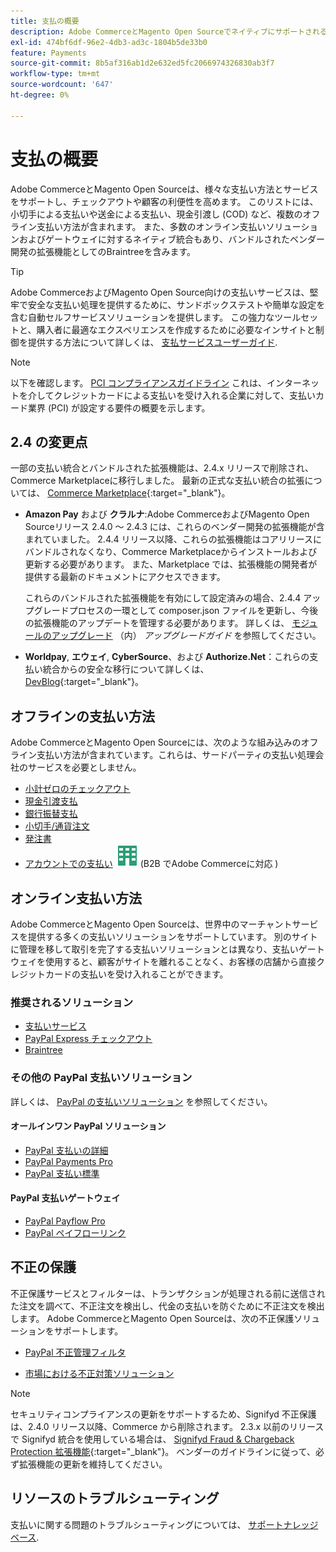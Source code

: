 ```yaml
---
title: 支払の概要
description: Adobe CommerceとMagento Open Sourceでネイティブにサポートされる支払い方法とサービスについて説明します。
exl-id: 474bf6df-96e2-4db3-ad3c-1804b5de33b0
feature: Payments
source-git-commit: 8b5af316ab1d2e632ed5fc2066974326830ab3f7
workflow-type: tm+mt
source-wordcount: '647'
ht-degree: 0%

---
```


# 支払の概要

Adobe CommerceとMagento Open Sourceは、様々な支払い方法とサービスをサポートし、チェックアウトや顧客の利便性を高めます。 このリストには、小切手による支払いや送金による支払い、現金引渡し (COD) など、複数のオフライン支払い方法が含まれます。 また、多数のオンライン支払いソリューションおよびゲートウェイに対するネイティブ統合もあり、バンドルされたベンダー開発の拡張機能としてのBraintreeを含みます。

>[!TIP]
>
>Adobe CommerceおよびMagento Open Source向けの支払いサービスは、堅牢で安全な支払い処理を提供するために、サンドボックステストや簡単な設定を含む自動セルフサービスソリューションを提供します。 この強力なツールセットと、購入者に最適なエクスペリエンスを作成するために必要なインサイトと制御を提供する方法について詳しくは、 [支払サービスユーザーガイド](https://experienceleague.adobe.com/docs/commerce-merchant-services/payment-services/guide-overview.html).

>[!NOTE]
>
>以下を確認します。 [PCI コンプライアンスガイドライン](../getting-started/compliance-pci.md) これは、インターネットを介してクレジットカードによる支払いを受け入れる企業に対して、支払いカード業界 (PCI) が設定する要件の概要を示します。

## 2.4 の変更点

一部の支払い統合とバンドルされた拡張機能は、2.4.x リリースで削除され、Commerce Marketplaceに移行しました。 最新の正式な支払い統合の拡張については、 [Commerce Marketplace](https://marketplace.magento.com/extensions/payments-security.html){:target=&quot;_blank&quot;}。

- **Amazon Pay** および **クラルナ**:Adobe CommerceおよびMagento Open Sourceリリース 2.4.0 ～ 2.4.3 には、これらのベンダー開発の拡張機能が含まれていました。 2.4.4 リリース以降、これらの拡張機能はコアリリースにバンドルされなくなり、Commerce Marketplaceからインストールおよび更新する必要があります。 また、Marketplace では、拡張機能の開発者が提供する最新のドキュメントにアクセスできます。

  これらのバンドルされた拡張機能を有効にして設定済みの場合、2.4.4 アップグレードプロセスの一環として composer.json ファイルを更新し、今後の拡張機能のアップデートを管理する必要があります。 詳しくは、 [モジュールのアップグレード](https://experienceleague.adobe.com/docs/commerce-operations/upgrade-guide/modules/upgrade.html) （内） _アップグレードガイド_ を参照してください。

- **Worldpay**, **エウェイ**, **CyberSource**、および **Authorize.Net**：これらの支払い統合からの安全な移行について詳しくは、 [DevBlog](https://community.magento.com/t5/Magento-DevBlog/Deprecation-of-Magento-core-payment-integrations/ba-p/426445){:target=&quot;_blank&quot;}。

## オフラインの支払い方法

Adobe CommerceとMagento Open Sourceには、次のような組み込みのオフライン支払い方法が含まれています。これらは、サードパーティの支払い処理会社のサービスを必要としません。

- [小計ゼロのチェックアウト](zero-subtotal-checkout.md)
- [現金引渡支払](cash-on-delivery.md)
- [銀行振替支払](bank-transfer.md)
- [小切手/通貨注文](check-money-order.md)
- [発注書](purchase-order.md)
- [アカウントでの支払い](../b2b/enable-basic-features.md#configure-payment-on-account) ![Adobe Commerce用 B2B](../assets/b2b.svg) (B2B でAdobe Commerceに対応 )

## オンライン支払い方法

Adobe CommerceとMagento Open Sourceは、世界中のマーチャントサービスを提供する多くの支払いソリューションをサポートしています。 別のサイトに管理を移して取引を完了する支払いソリューションとは異なり、支払いゲートウェイを使用すると、顧客がサイトを離れることなく、お客様の店舗から直接クレジットカードの支払いを受け入れることができます。

### 推奨されるソリューション

- [支払いサービス](https://experienceleague.adobe.com/docs/commerce-merchant-services/payment-services/guide-overview.html)
- [PayPal Express チェックアウト](paypal-express-checkout.md)
- [Braintree](braintree.md)

### その他の PayPal 支払いソリューション

詳しくは、 [PayPal の支払いソリューション](paypal.md) を参照してください。

#### オールインワン PayPal ソリューション

- [PayPal 支払いの詳細](paypal-payments-advanced.md)
- [PayPal Payments Pro](paypal-payments-pro.md)
- [PayPal 支払い標準](paypal-payments-standard.md)

#### PayPal 支払いゲートウェイ

- [PayPal Payflow Pro](paypal-payflow-pro.md)
- [PayPal ペイフローリンク](paypal-payflow-link.md)

## 不正の保護

不正保護サービスとフィルターは、トランザクションが処理される前に送信された注文を調べて、不正注文を検出し、代金の支払いを防ぐために不正注文を検出します。 Adobe CommerceとMagento Open Sourceは、次の不正保護ソリューションをサポートします。

- [PayPal 不正管理フィルタ](paypal.md#paypal-fraud-management-filters)

- [市場における不正対策ソリューション][1]

>[!NOTE]
>
>セキュリティコンプライアンスの更新をサポートするため、Signifyd 不正保護は、2.4.0 リリース以降、Commerce から削除されます。 2.3.x 以前のリリースで Signifyd 統合を使用している場合は、 [Signifyd Fraud &amp; Chargeback Protection 拡張機能](https://marketplace.magento.com/signifyd-module-connect.html){:target=&quot;_blank&quot;}。 ベンダーのガイドラインに従って、必ず拡張機能の更新を維持してください。

## リソースのトラブルシューティング

支払いに関する問題のトラブルシューティングについては、 [サポートナレッジベース](https://experienceleague.adobe.com/docs/commerce-knowledge-base/kb/overview.html?lang=en).

[1]: https://marketplace.magento.com/catalogsearch/result?q=fraud%20protection
